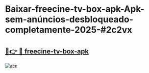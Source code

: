 # Baixar-freecine-tv-box-apk-Apk-sem-anúncios-desbloqueado-completamente-2025-#2c2vx

# <h2><a href="https://ainizakaria.my?title=freecine-tv-box-apk&ref=24M">🔗👉 🔴 freecine-tv-box-apk</a></h2>

[![acn](https://github.com/user-attachments/assets/0f9c940e-d8b0-45ae-aac7-cd30a18b3e1c)](https://ainizakaria.my?title=freecine-tv-box-apk&ref=24M)

